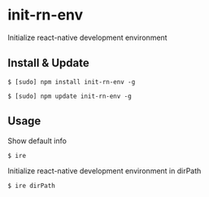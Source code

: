 init-rn-env
===

Initialize react-native development environment

Install & Update
-------

    $ [sudo] npm install init-rn-env -g

    $ [sudo] npm update init-rn-env -g
    

Usage
------

Show default info

    $ ire  

Initialize react-native development environment in dirPath

    $ ire dirPath  

